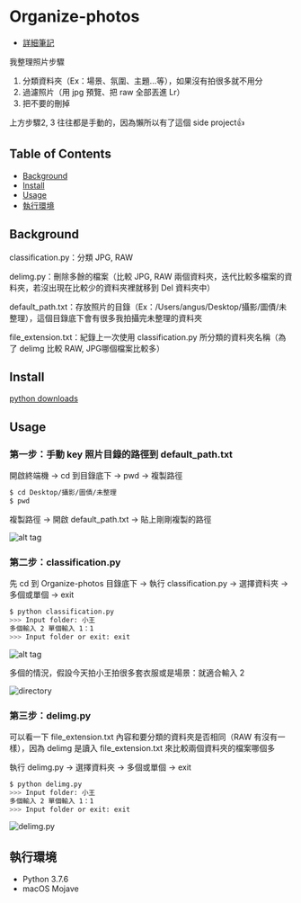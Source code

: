 # Organize-photos

* [詳細筆記](https://medium.com/@cbb104002/side-project-organize-photos-3491aef8e5ed?source=friends_link&sk=464906b2663c65a9d11f86ff77d1e259)

我整理照片步驟
1. 分類資料夾（Ex：場景、氛圍、主題...等），如果沒有拍很多就不用分
2. 過濾照片（用 jpg 預覽、把 raw 全部丟進 Lr）
3. 把不要的刪掉

上方步驟2, 3 往往都是手動的，因為懶所以有了這個 side project👍

## Table of Contents

- [Background](#background)
- [Install](#install)
- [Usage](#usage)
- [執行環境](#執行環境)

## Background

classification.py：分類 JPG, RAW 

delimg.py：刪除多餘的檔案（比較 JPG, RAW 兩個資料夾，迭代比較多檔案的資料夾，若沒出現在比較少的資料夾裡就移到 Del 資料夾中）

default_path.txt：存放照片的目錄（Ex：/Users/angus/Desktop/攝影/圖債/未整理），這個目錄底下會有很多我拍攝完未整理的資料夾

file_extension.txt：紀錄上一次使用 classification.py 所分類的資料夾名稱（為了 delimg 比較 RAW, JPG哪個檔案比較多）

## Install

[python downloads](https://www.python.org/downloads/)

## Usage

### 第一步：手動 key 照片目錄的路徑到 default_path.txt 

開啟終端機 -> cd 到目錄底下 -> pwd -> 複製路徑 

```bash
$ cd Desktop/攝影/圖債/未整理
$ pwd
```

複製路徑 -> 開啟 default_path.txt -> 貼上剛剛複製的路徑

![alt tag](https://imgur.com/aaocYip.png)

### 第二步：classification.py

先 cd 到 Organize-photos 目錄底下 -> 執行 classification.py -> 選擇資料夾 -> 多個或單個 -> exit

```bash
$ python classification.py
>>> Input folder: 小王
多個輸入 2 單個輸入 1：1
>>> Input folder or exit: exit
```

![alt tag](https://imgur.com/TM9nra7.png)

多個的情況，假設今天拍小王拍很多套衣服或是場景：就適合輸入 2

![directory](https://imgur.com/vDVVaz1.png)

### 第三步：delimg.py

可以看一下 file_extension.txt 內容和要分類的資料夾是否相同（RAW 有沒有一樣），因為 delimg 是讀入 file_extension.txt 來比較兩個資料夾的檔案哪個多

執行 delimg.py -> 選擇資料夾 -> 多個或單個 -> exit

```bash
$ python delimg.py
>>> Input folder: 小王
多個輸入 2 單個輸入 1：1
>>> Input folder or exit: exit
```

![delimg.py](https://imgur.com/VbvVpmr.png)

## 執行環境

* Python 3.7.6
* macOS Mojave
